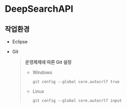 # DeepSearchAPI

## 작업환경

* Eclipse
* Git

  > **운영체제에 따른 Git 설정**
  > * Windows
  >
  >    `git config --global core.autocrlf true`
  > * Linux
  >
  >    `git config --global core.autocrlf input`
